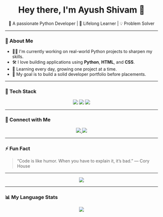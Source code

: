 <h1 align="center">Hey there, I'm Ayush Shivam 👋</h1> 
<p align="center">
  🚀 A passionate Python Developer | 🧠 Lifelong Learner | 💡 Problem Solver
</p>

---

### 💼 About Me

- 🧑‍💻 I'm currently working on real-world Python projects to sharpen my skills.
- 🛠️ I love building applications using **Python**, **HTML**, and **CSS**.
- 🌱 Learning every day, growing one project at a time.
- 📂 My goal is to build a solid developer portfolio before placements.

---

### 🧰 Tech Stack

<p align="center">
  <img src="https://img.shields.io/badge/-Python-333?style=for-the-badge&logo=python&logoColor=yellow" />
  <img src="https://img.shields.io/badge/-HTML5-333?style=for-the-badge&logo=html5&logoColor=orange" />
  <img src="https://img.shields.io/badge/-CSS3-333?style=for-the-badge&logo=css&logoColor=blue" />
</p>

---

### 🔗 Connect with Me

<p align="center">
  <a href="mailto:ayushshivam7245@gmail.com">
    <img src="https://img.shields.io/badge/Email-D14836?style=for-the-badge&logo=gmail&logoColor=white"/>
  </a>
  <a href="https://telegram.me/ElderflameX" target="_blank">
    <img src="https://img.shields.io/badge/LinkedIn-0A66C2?style=for-the-badge&logo=linkedin&logoColor=white"/>
  </a>
</p>

---

### ⚡ Fun Fact

> “Code is like humor. When you have to explain it, it’s bad.” — Cory House

---

<p align="center">
  <img src="https://github-readme-stats.vercel.app/api?username=CodesByAyushShivam&show_icons=true&theme=radical&count_private=true" />
</p>

---

### 📊 My Language Stats

<p align="center">
  <img src="https://github-readme-stats.vercel.app/api/top-langs/?username=CodesByAyushShivam&layout=compact&theme=radical&langs_count=8" />
</p>
